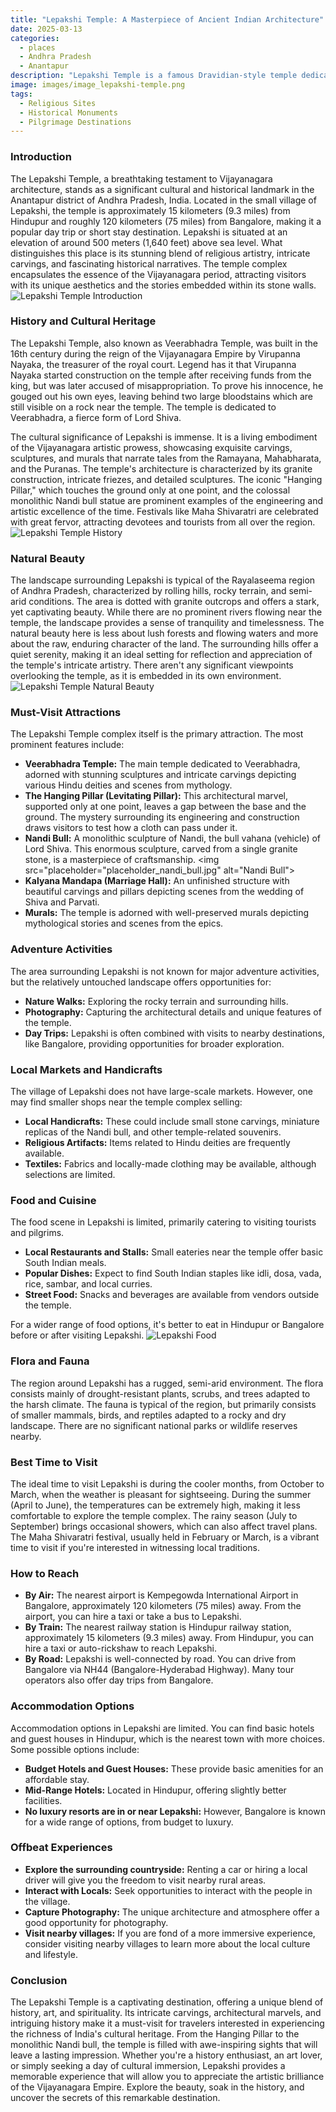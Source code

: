 ```yaml
---
title: "Lepakshi Temple: A Masterpiece of Ancient Indian Architecture"
date: 2025-03-13
categories:
  - places
  - Andhra Pradesh
  - Anantapur
description: "Lepakshi Temple is a famous Dravidian-style temple dedicated to Lord Shiva, located in the Anantapur district of Andhra Pradesh. It is known for its unique architecture, including monolithic pillars and intricate carvings. The temple is situated amidst dense forests and offers a serene environment for visitors seeking both spiritual and cultural experiences."
image: images/image_lepakshi-temple.png
tags: 
  - Religious Sites
  - Historical Monuments
  - Pilgrimage Destinations
---
```



### **Introduction**

The Lepakshi Temple, a breathtaking testament to Vijayanagara architecture, stands as a significant cultural and historical landmark in the Anantapur district of Andhra Pradesh, India. Located in the small village of Lepakshi, the temple is approximately 15 kilometers (9.3 miles) from Hindupur and roughly 120 kilometers (75 miles) from Bangalore, making it a popular day trip or short stay destination. Lepakshi is situated at an elevation of around 500 meters (1,640 feet) above sea level. What distinguishes this place is its stunning blend of religious artistry, intricate carvings, and fascinating historical narratives. The temple complex encapsulates the essence of the Vijayanagara period, attracting visitors with its unique aesthetics and the stories embedded within its stone walls. <img src="placeholder_lepakshi_introduction.jpg" alt="Lepakshi Temple Introduction">

### **History and Cultural Heritage**

The Lepakshi Temple, also known as Veerabhadra Temple, was built in the 16th century during the reign of the Vijayanagara Empire by Virupanna Nayaka, the treasurer of the royal court. Legend has it that Virupanna Nayaka started construction on the temple after receiving funds from the king, but was later accused of misappropriation. To prove his innocence, he gouged out his own eyes, leaving behind two large bloodstains which are still visible on a rock near the temple. The temple is dedicated to Veerabhadra, a fierce form of Lord Shiva.

The cultural significance of Lepakshi is immense. It is a living embodiment of the Vijayanagara artistic prowess, showcasing exquisite carvings, sculptures, and murals that narrate tales from the Ramayana, Mahabharata, and the Puranas. The temple's architecture is characterized by its granite construction, intricate friezes, and detailed sculptures. The iconic "Hanging Pillar," which touches the ground only at one point, and the colossal monolithic Nandi bull statue are prominent examples of the engineering and artistic excellence of the time. Festivals like Maha Shivaratri are celebrated with great fervor, attracting devotees and tourists from all over the region. <img src="placeholder_lepakshi_history.jpg" alt="Lepakshi Temple History">

### **Natural Beauty**

The landscape surrounding Lepakshi is typical of the Rayalaseema region of Andhra Pradesh, characterized by rolling hills, rocky terrain, and semi-arid conditions. The area is dotted with granite outcrops and offers a stark, yet captivating beauty. While there are no prominent rivers flowing near the temple, the landscape provides a sense of tranquility and timelessness. The natural beauty here is less about lush forests and flowing waters and more about the raw, enduring character of the land. The surrounding hills offer a quiet serenity, making it an ideal setting for reflection and appreciation of the temple's intricate artistry. There aren't any significant viewpoints overlooking the temple, as it is embedded in its own environment. <img src="placeholder_lepakshi_natural.jpg" alt="Lepakshi Temple Natural Beauty">

### **Must-Visit Attractions**

The Lepakshi Temple complex itself is the primary attraction. The most prominent features include:

*   **Veerabhadra Temple:** The main temple dedicated to Veerabhadra, adorned with stunning sculptures and intricate carvings depicting various Hindu deities and scenes from mythology.
*   **The Hanging Pillar (Levitating Pillar):** This architectural marvel, supported only at one point, leaves a gap between the base and the ground. The mystery surrounding its engineering and construction draws visitors to test how a cloth can pass under it.
*   **Nandi Bull:** A monolithic sculpture of Nandi, the bull vahana (vehicle) of Lord Shiva. This enormous sculpture, carved from a single granite stone, is a masterpiece of craftsmanship. <img src="placeholder="placeholder_nandi_bull.jpg" alt="Nandi Bull">
*   **Kalyana Mandapa (Marriage Hall):** An unfinished structure with beautiful carvings and pillars depicting scenes from the wedding of Shiva and Parvati.
*   **Murals:** The temple is adorned with well-preserved murals depicting mythological stories and scenes from the epics.

### **Adventure Activities**

The area surrounding Lepakshi is not known for major adventure activities, but the relatively untouched landscape offers opportunities for:

*   **Nature Walks:** Exploring the rocky terrain and surrounding hills.
*   **Photography:** Capturing the architectural details and unique features of the temple.
*   **Day Trips:** Lepakshi is often combined with visits to nearby destinations, like Bangalore, providing opportunities for broader exploration.

### **Local Markets and Handicrafts**

The village of Lepakshi does not have large-scale markets. However, one may find smaller shops near the temple complex selling:

*   **Local Handicrafts:** These could include small stone carvings, miniature replicas of the Nandi bull, and other temple-related souvenirs.
*   **Religious Artifacts:** Items related to Hindu deities are frequently available.
*   **Textiles:** Fabrics and locally-made clothing may be available, although selections are limited.

### **Food and Cuisine**

The food scene in Lepakshi is limited, primarily catering to visiting tourists and pilgrims.

*   **Local Restaurants and Stalls:** Small eateries near the temple offer basic South Indian meals.
*   **Popular Dishes:** Expect to find South Indian staples like idli, dosa, vada, rice, sambar, and local curries.
*   **Street Food:** Snacks and beverages are available from vendors outside the temple.

For a wider range of food options, it's better to eat in Hindupur or Bangalore before or after visiting Lepakshi. <img src="placeholder_lepakshi_food.jpg" alt="Lepakshi Food">

### **Flora and Fauna**

The region around Lepakshi has a rugged, semi-arid environment. The flora consists mainly of drought-resistant plants, scrubs, and trees adapted to the harsh climate. The fauna is typical of the region, but primarily consists of smaller mammals, birds, and reptiles adapted to a rocky and dry landscape. There are no significant national parks or wildlife reserves nearby.

### **Best Time to Visit**

The ideal time to visit Lepakshi is during the cooler months, from October to March, when the weather is pleasant for sightseeing. During the summer (April to June), the temperatures can be extremely high, making it less comfortable to explore the temple complex. The rainy season (July to September) brings occasional showers, which can also affect travel plans. The Maha Shivaratri festival, usually held in February or March, is a vibrant time to visit if you're interested in witnessing local traditions.

### **How to Reach**

*   **By Air:** The nearest airport is Kempegowda International Airport in Bangalore, approximately 120 kilometers (75 miles) away. From the airport, you can hire a taxi or take a bus to Lepakshi.
*   **By Train:** The nearest railway station is Hindupur railway station, approximately 15 kilometers (9.3 miles) away. From Hindupur, you can hire a taxi or auto-rickshaw to reach Lepakshi.
*   **By Road:** Lepakshi is well-connected by road. You can drive from Bangalore via NH44 (Bangalore-Hyderabad Highway). Many tour operators also offer day trips from Bangalore.

### **Accommodation Options**

Accommodation options in Lepakshi are limited. You can find basic hotels and guest houses in Hindupur, which is the nearest town with more choices. Some possible options include:

*   **Budget Hotels and Guest Houses:** These provide basic amenities for an affordable stay.
*   **Mid-Range Hotels:** Located in Hindupur, offering slightly better facilities.
*   **No luxury resorts are in or near Lepakshi:** However, Bangalore is known for a wide range of options, from budget to luxury.

### **Offbeat Experiences**

*   **Explore the surrounding countryside:** Renting a car or hiring a local driver will give you the freedom to visit nearby rural areas.
*   **Interact with Locals:** Seek opportunities to interact with the people in the village.
*   **Capture Photography:** The unique architecture and atmosphere offer a good opportunity for photography.
*   **Visit nearby villages:** If you are fond of a more immersive experience, consider visiting nearby villages to learn more about the local culture and lifestyle.

### **Conclusion**

The Lepakshi Temple is a captivating destination, offering a unique blend of history, art, and spirituality. Its intricate carvings, architectural marvels, and intriguing history make it a must-visit for travelers interested in experiencing the richness of India's cultural heritage. From the Hanging Pillar to the monolithic Nandi bull, the temple is filled with awe-inspiring sights that will leave a lasting impression. Whether you're a history enthusiast, an art lover, or simply seeking a day of cultural immersion, Lepakshi provides a memorable experience that will allow you to appreciate the artistic brilliance of the Vijayanagara Empire. Explore the beauty, soak in the history, and uncover the secrets of this remarkable destination.


